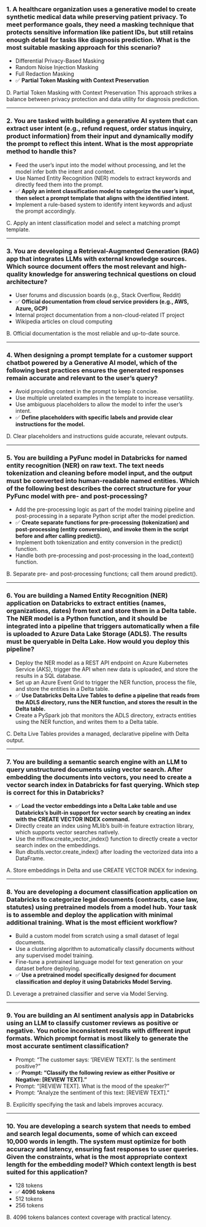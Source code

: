 ### 1. A healthcare organization uses a generative model to create synthetic medical data while preserving patient privacy. To meet performance goals, they need a masking technique that protects sensitive information like patient IDs, but still retains enough detail for tasks like diagnosis prediction. What is the most suitable masking approach for this scenario?

- Differential Privacy-Based Masking
- Random Noise Injection Masking
- Full Redaction Masking
- ✅ **Partial Token Masking with Context Preservation**

D. Partial Token Masking with Context Preservation
This approach strikes a balance between privacy protection and data utility for diagnosis prediction.

---

### 2. You are tasked with building a generative AI system that can extract user intent (e.g., refund request, order status inquiry, product information) from their input and dynamically modify the prompt to reflect this intent. What is the most appropriate method to handle this?

- Feed the user’s input into the model without processing, and let the model infer both the intent and context.
- Use Named Entity Recognition (NER) models to extract keywords and directly feed them into the prompt.
- ✅ **Apply an intent classification model to categorize the user’s input, then select a prompt template that aligns with the identified intent.**
- Implement a rule-based system to identify intent keywords and adjust the prompt accordingly.

C. Apply an intent classification model and select a matching prompt template.

---

### 3. You are developing a Retrieval-Augmented Generation (RAG) app that integrates LLMs with external knowledge sources. Which source document offers the most relevant and high-quality knowledge for answering technical questions on cloud architecture?

- User forums and discussion boards (e.g., Stack Overflow, Reddit)
- ✅ **Official documentation from cloud service providers (e.g., AWS, Azure, GCP)**
- Internal project documentation from a non-cloud-related IT project
- Wikipedia articles on cloud computing

B. Official documentation is the most reliable and up-to-date source.

---

### 4. When designing a prompt template for a customer support chatbot powered by a Generative AI model, which of the following best practices ensures the generated responses remain accurate and relevant to the user’s query?

- Avoid providing context in the prompt to keep it concise.
- Use multiple unrelated examples in the template to increase versatility.
- Use ambiguous placeholders to allow the model to infer the user’s intent.
- ✅ **Define placeholders with specific labels and provide clear instructions for the model.**

D. Clear placeholders and instructions guide accurate, relevant outputs.

---

### 5. You are building a PyFunc model in Databricks for named entity recognition (NER) on raw text. The text needs tokenization and cleaning before model input, and the output must be converted into human-readable named entities. Which of the following best describes the correct structure for your PyFunc model with pre- and post-processing?

- Add the pre-processing logic as part of the model training pipeline and post-processing in a separate Python script after the model prediction.
- ✅ **Create separate functions for pre-processing (tokenization) and post-processing (entity conversion), and invoke them in the script before and after calling predict().**
- Implement both tokenization and entity conversion in the predict() function.
- Handle both pre-processing and post-processing in the load_context() function.

B. Separate pre- and post-processing functions; call them around predict().

---

### 6. You are building a Named Entity Recognition (NER) application on Databricks to extract entities (names, organizations, dates) from text and store them in a Delta table. The NER model is a Python function, and it should be integrated into a pipeline that triggers automatically when a file is uploaded to Azure Data Lake Storage (ADLS). The results must be queryable in Delta Lake. How would you deploy this pipeline?

- Deploy the NER model as a REST API endpoint on Azure Kubernetes Service (AKS), trigger the API when new data is uploaded, and store the results in a SQL database.
- Set up an Azure Event Grid to trigger the NER function, process the file, and store the entities in a Delta table.
- ✅ **Use Databricks Delta Live Tables to define a pipeline that reads from the ADLS directory, runs the NER function, and stores the result in the Delta table.**
- Create a PySpark job that monitors the ADLS directory, extracts entities using the NER function, and writes them to a Delta table.

C. Delta Live Tables provides a managed, declarative pipeline with Delta output.

---

### 7. You are building a semantic search engine with an LLM to query unstructured documents using vector search. After embedding the documents into vectors, you need to create a vector search index in Databricks for fast querying. Which step is correct for this in Databricks?

- ✅ **Load the vector embeddings into a Delta Lake table and use Databricks’s built-in support for vector search by creating an index with the CREATE VECTOR INDEX command.**
- Directly create an index using MLlib’s built-in feature extraction library, which supports vector searches natively.
- Use the mlflow.create_vector_index() function to directly create a vector search index on the embeddings.
- Run dbutils.vector.create_index() after loading the vectorized data into a DataFrame.

A. Store embeddings in Delta and use CREATE VECTOR INDEX for indexing.

---

### 8. You are developing a document classification application on Databricks to categorize legal documents (contracts, case law, statutes) using pretrained models from a model hub. Your task is to assemble and deploy the application with minimal additional training. What is the most efficient workflow?

- Build a custom model from scratch using a small dataset of legal documents.
- Use a clustering algorithm to automatically classify documents without any supervised model training.
- Fine-tune a pretrained language model for text generation on your dataset before deploying.
- ✅ **Use a pretrained model specifically designed for document classification and deploy it using Databricks Model Serving.**

D. Leverage a pretrained classifier and serve via Model Serving.

---

### 9. You are building an AI sentiment analysis app in Databricks using an LLM to classify customer reviews as positive or negative. You notice inconsistent results with different input formats. Which prompt format is most likely to generate the most accurate sentiment classification?

- Prompt: “The customer says: ‘[REVIEW TEXT]’. Is the sentiment positive?”
- ✅ **Prompt: “Classify the following review as either Positive or Negative: [REVIEW TEXT].”**
- Prompt: “[REVIEW TEXT]. What is the mood of the speaker?”
- Prompt: “Analyze the sentiment of this text: [REVIEW TEXT].”

B. Explicitly specifying the task and labels improves accuracy.

---

### 10. You are developing a search system that needs to embed and search legal documents, some of which can exceed 10,000 words in length. The system must optimize for both accuracy and latency, ensuring fast responses to user queries. Given the constraints, what is the most appropriate context length for the embedding model? Which context length is best suited for this application?

- 128 tokens
- ✅ **4096 tokens**
- 512 tokens
- 256 tokens

B. 4096 tokens balances context coverage with practical latency.
